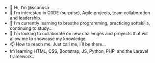 - 👋 Hi, I’m @scanosa
- 👀 I’m interested in C0DE (surprise), Agile projects, team collaboration and leadership.
- 🌱 I’m currently learning to breathe programming, practicing softskills, continuing to study...
- 💞️ I’m looking to collaborate on new challenges and proyects that will allow me to showcase my knowledge.
- 📫 How to reach me. Just call me, i´ll be there...
- Iḿ learning HTML, CSS, Bootstrap, JS, Python, PHP, and the Laravel framework..

<!---
scanosa/scanosa is a ✨ special ✨ repository because its `README.md` (this file) appears on your GitHub profile.
You can click the Preview link to take a look at your changes.
--->
